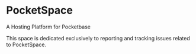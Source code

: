 # PocketSpace
A Hosting Platform for Pocketbase

This space is dedicated exclusively to reporting and tracking issues related to PocketSpace.
